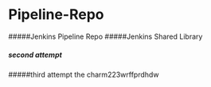 # Pipeline-Repo
#####Jenkins Pipeline Repo
#####Jenkins Shared Library
##### second attempt
#####third attempt the charm223wrffprdhdw
